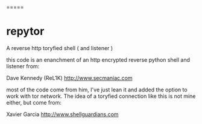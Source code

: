 =====
# repytor
A reverse http toryfied shell ( and listener )

this code is an enanchment of an http encrypted reverse python shell and listener from:

  Dave Kennedy (ReL1K) http://www.secmaniac.com

most of the code come from him, I've just lean it and added the option to work with tor network.
The idea of a toryfied connection like this is not mine either, but come from:

  Xavier Garcia http://www.shellguardians.com

